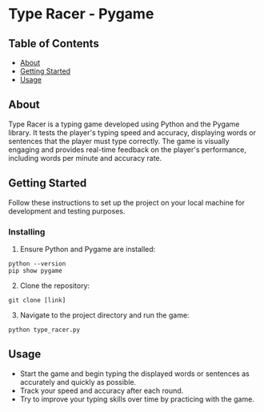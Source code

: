 # Type Racer - Pygame

## Table of Contents
+ [About](#about)
+ [Getting Started](#getting_started)
+ [Usage](#usage)

## About <a name = "about"></a>
Type Racer is a typing game developed using Python and the Pygame library. It tests the player's typing speed and accuracy, displaying words or sentences that the player must type correctly. The game is visually engaging and provides real-time feedback on the player's performance, including words per minute and accuracy rate.

## Getting Started <a name = "getting_started"></a>
Follow these instructions to set up the project on your local machine for development and testing purposes.

### Installing
1. Ensure Python and Pygame are installed:
```
python --version
pip show pygame
```

2. Clone the repository:
```
git clone [link]
```

3. Navigate to the project directory and run the game:
```
python type_racer.py
```

## Usage <a name = "usage"></a>
- Start the game and begin typing the displayed words or sentences as accurately and quickly as possible.
- Track your speed and accuracy after each round.
- Try to improve your typing skills over time by practicing with the game.


